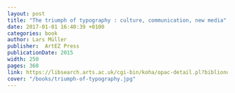 ```yaml
---
layout: post
title: "The triumph of typography : culture, communication, new media"
date: 2017-01-01 16:40:39 +0100
categories: book
author: Lars Müller
publisher:  ArtEZ Press
publicationDate: 2015
width: 250
pages: 360
link: https://libsearch.arts.ac.uk/cgi-bin/koha/opac-detail.pl?biblionumber=354802
cover: "/books/triumph-of-typography.jpg"
---
```

